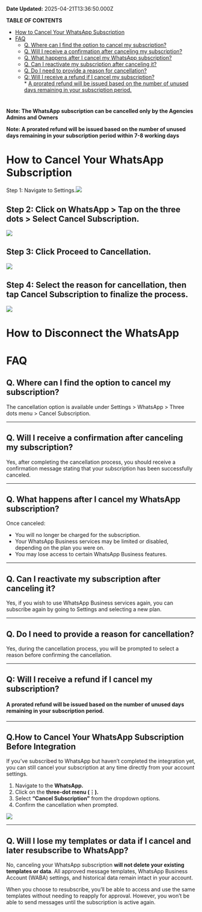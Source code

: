 **Date Updated:** 2025-04-21T13:36:50.000Z

**TABLE OF CONTENTS**

* [How to Cancel Your WhatsApp Subscription](#How-to-Cancel-Your-WhatsApp-Subscription)
* [FAQ](#FAQ)  
   * [Q. Where can I find the option to cancel my subscription?](#Q.-Where-can-I-find-the-option-to-cancel-my-subscription?)  
   * [Q. Will I receive a confirmation after canceling my subscription?](#Q.-Will-I-receive-a-confirmation-after-canceling-my-subscription?)  
   * [Q. What happens after I cancel my WhatsApp subscription?](#Q.-What-happens-after-I-cancel-my-WhatsApp-subscription?)  
   * [Q. Can I reactivate my subscription after canceling it?](#Q.-Can-I-reactivate-my-subscription-after-canceling-it?)  
   * [Q. Do I need to provide a reason for cancellation?](#Q.-Do-I-need-to-provide-a-reason-for-cancellation?)  
   * [Q: Will I receive a refund if I cancel my subscription?](#Q%3A-Will-I-receive-a-refund-if-I-cancel-my-subscription?)  
            * [A prorated refund will be issued based on the number of unused days remaining in your subscription period.](#A-prorated-refund-will-be-issued-based-on-the-number-of-unused-days-remaining-in-your-subscription-period.)

#   

# 

**Note: The WhatsApp subscription can be cancelled only by the Agencies Admins and Owners**

  
**Note: A prorated refund will be issued based on the number of unused days remaining in your subscription period within 7-8 working days** 

  
# How to Cancel Your WhatsApp Subscription
  
  
Step 1: Navigate to Settings.![](https://s3.amazonaws.com/cdn.freshdesk.com/data/helpdesk/attachments/production/155042287292/original/W-xlqRXH0aInEkq7-HTlplYJykt6cAP0Aw.png?1740578329)
  
  
## Step 2: Click on WhatsApp > Tap on the three dots > Select Cancel Subscription.

  
![](https://s3.amazonaws.com/cdn.freshdesk.com/data/helpdesk/attachments/production/155042287411/original/2szn79a2YXRvJGfnJvBr7RI5zC2krF75GA.png?1740578427)
  
  
## Step 3: Click Proceed to Cancellation.

![](https://s3.amazonaws.com/cdn.freshdesk.com/data/helpdesk/attachments/production/155042287874/original/ZEjbClrk--6eGcJce7H3EOh8N9aMTHM9nA.png?1740578737)
  
  
## Step 4: Select the reason for cancellation, then tap Cancel Subscription to finalize the process.

![](https://s3.amazonaws.com/cdn.freshdesk.com/data/helpdesk/attachments/production/155042288024/original/92OSDlKTJN58mLf9MXKIyzfbPaMD9WFXcg.png?1740578812)

  
# How to Disconnect the WhatsApp 

  
#   

# FAQ

## 

## Q. Where can I find the option to cancel my subscription?

The cancellation option is available under Settings > WhatsApp > Three dots menu > Cancel Subscription.

---

## Q. Will I receive a confirmation after canceling my subscription?

Yes, after completing the cancellation process, you should receive a confirmation message stating that your subscription has been successfully canceled.

---

## Q. What happens after I cancel my WhatsApp subscription?

Once canceled:

* You will no longer be charged for the subscription.
* Your WhatsApp Business services may be limited or disabled, depending on the plan you were on.
* You may lose access to certain WhatsApp Business features.

---

## Q. Can I reactivate my subscription after canceling it?

Yes, if you wish to use WhatsApp Business services again, you can subscribe again by going to Settings and selecting a new plan.

---

## Q. Do I need to provide a reason for cancellation?

Yes, during the cancellation process, you will be prompted to select a reason before confirming the cancellation.

---

## Q: Will I receive a refund if I cancel my subscription?

#### A prorated refund will be issued based on the number of unused days remaining in your subscription period.

---

## Q.How to Cancel Your WhatsApp Subscription Before Integration

If you’ve subscribed to WhatsApp but haven’t completed the integration yet, you can still cancel your subscription at any time directly from your account settings.

1. Navigate to the **WhatsApp.**
2. Click on the **three-dot menu (⋮).**
3. Select **“Cancel Subscription”** from the dropdown options.
4. Confirm the cancellation when prompted.

  
![](https://s3.amazonaws.com/cdn.freshdesk.com/data/helpdesk/attachments/production/155045380802/original/cuFmf-UJs6C5PG2_d5HeHz3NWltmE0w2tA.png?1745216628)

---

## Q. Will I lose my templates or data if I cancel and later resubscribe to WhatsApp?

  
No, canceling your WhatsApp subscription **will not delete your existing templates or data**. All approved message templates, WhatsApp Business Account (WABA) settings, and historical data remain intact in your account.

  
When you choose to resubscribe, you’ll be able to access and use the same templates without needing to reapply for approval. However, you won’t be able to send messages until the subscription is active again.

  